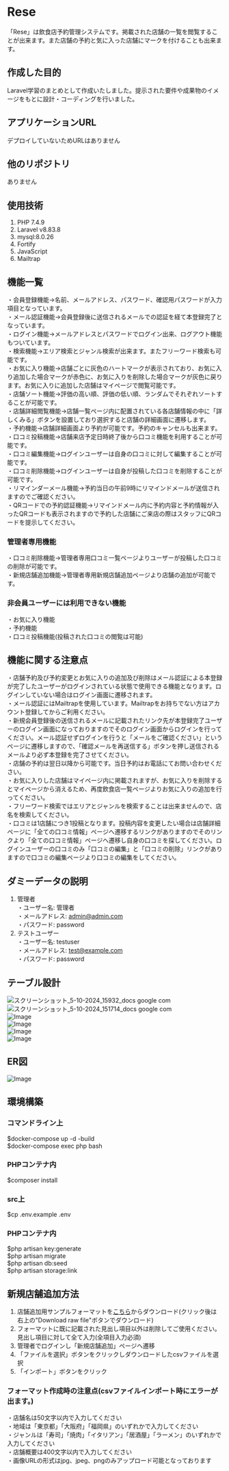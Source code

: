 # Rese
「Rese」は飲食店予約管理システムです。掲載された店舗の一覧を閲覧することが出来ます。また店舗の予約と気に入った店舗にマークを付けることも出来ます。

## 作成した目的
Laravel学習のまとめとして作成いたしました。提示された要件や成果物のイメージをもとに設計・コーディングを行いました。

## アプリケーションURL
デプロイしていないためURLはありません

## 他のリポジトリ
ありません

## 使用技術
1. PHP 7.4.9
2. Laravel v8.83.8
3. mysql:8.0.26
4. Fortify
5. JavaScript
6. Mailtrap

## 機能一覧
・会員登録機能→名前、メールアドレス、パスワード、確認用パスワードが入力項目となっています。  
・メール認証機能→会員登録後に送信されるメールでの認証を経て本登録完了となっています。  
・ログイン機能→メールアドレスとパスワードでログイン出来、ログアウト機能もついています。  
・検索機能→エリア検索とジャンル検索が出来ます。またフリーワード検索も可能です。  
・お気に入り機能→店舗ごとに灰色のハートマークが表示されており、お気に入り追加した場合マークが赤色に、お気に入りを削除した場合マークが灰色に戻ります。お気に入りに追加した店舗はマイページで閲覧可能です。  
・店舗ソート機能→評価の高い順、評価の低い順、ランダムでそれぞれソートすることが可能です。  
・店舗詳細閲覧機能→店舗一覧ページ内に配置されている各店舗情報の中に「詳しくみる」ボタンを設置しており選択すると店舗の詳細画面に遷移します。  
・予約機能→店舗詳細画面より予約が可能です。予約のキャンセルも出来ます。  
・口コミ投稿機能→店舗来店予定日時終了後から口コミ機能を利用することが可能です。  
・口コミ編集機能→ログインユーザーは自身の口コミに対して編集することが可能です。  
・口コミ削除機能→ログインユーザーは自身が投稿した口コミを削除することが可能です。  
・リマインダーメール機能→予約当日の午前9時にリマインドメールが送信されますのでご確認ください。  
・QRコードでの予約認証機能→リマインドメール内に予約内容と予約情報が入ったQRコードも表示されますので予約した店舗にご来店の際はスタッフにQRコードを提示してください。

### 管理者専用機能 
・口コミ削除機能→管理者専用口コミ一覧ページよりユーザーが投稿した口コミの削除が可能です。  
・新規店舗追加機能→管理者専用新規店舗追加ページより店舗の追加が可能です。

### 非会員ユーザーには利用できない機能
・お気に入り機能  
・予約機能  
・口コミ投稿機能(投稿された口コミの閲覧は可能)  

## 機能に関する注意点
・店舗予約及び予約変更とお気に入りの追加及び削除はメール認証による本登録が完了したユーザーがログインされている状態で使用できる機能となります。ログインしていない場合はログイン画面に遷移されます。   
・メール認証にはMailtrapを使用しています。Mailtrapをお持ちでない方はアカウント登録してからご利用ください。  
・新規会員登録後の送信されるメールに記載されたリンク先が本登録完了ユーザーのログイン画面になっておりますのでそのログイン画面からログインを行ってください。メール認証せずログインを行うと「メールをご確認ください」というページに遷移しますので、「確認メールを再送信する」ボタンを押し送信されるメールより必ず本登録を完了させてください。  
・店舗の予約は翌日以降から可能です。当日予約はお電話にてお問い合わせください。  
・お気に入りした店舗はマイページ内に掲載されますが、お気に入りを削除するとマイページから消えるため、再度飲食店一覧ページよりお気に入りの追加を行ってください。  
・フリーワード検索ではエリアとジャンルを検索することは出来ませんので、店名を検索してください。  
・口コミは1店舗につき1投稿となります。投稿内容を変更したい場合は店舗詳細ページに「全ての口コミ情報」ページへ遷移するリンクがありますのでそのリンクより「全ての口コミ情報」ページへ遷移し自身の口コミを探してください。ログインユーザーの口コミのみ「口コミの編集」と「口コミの削除」リンクがありますので口コミの編集ページより口コミの編集をしてください。

## ダミーデータの説明
1.	管理者  
・ユーザー名: 管理者  
・メールアドレス: admin@admin.com  
・パスワード: password  
2.  テストユーザー  
・ユーザー名: testuser  
・メールアドレス: test@example.com  
・パスワード: password

## テーブル設計
![スクリーンショット_5-10-2024_15932_docs google com](https://github.com/user-attachments/assets/01ec6b9e-fae2-442e-9cd6-e148eca26da2)
![スクリーンショット_5-10-2024_151714_docs google com](https://github.com/user-attachments/assets/d55f6a2f-994e-45c9-9d2f-9cbf1a92ccd2)  
![Image](https://github.com/user-attachments/assets/f9ae2a39-4db0-43d9-b002-d4879e49f664)  
![Image](https://github.com/user-attachments/assets/5be43ce1-e51b-476c-9c94-1f0e1e1d3db6)  
![Image](https://github.com/user-attachments/assets/e7de2688-2bba-4c46-9e5d-ffd3f1677def)  
![Image](https://github.com/user-attachments/assets/3b418d35-58ab-410c-bb82-9eed89c71ec0)

## ER図
![Image](https://github.com/user-attachments/assets/d4bcd6f9-746f-46cf-9a0c-895f94223efd)

## 環境構築

### コマンドライン上
$docker-compose up -d -build  
$docker-compose exec php bash

### PHPコンテナ内
$composer install

### src上
$cp .env.example .env

### PHPコンテナ内
$php artisan key:generate  
$php artisan migrate  
$php artisan db:seed  
$php artisan storage:link

## 新規店舗追加方法
1. 店舗追加用サンプルフォーマットを[こちら](https://github.com/Chayney/reservation/blob/master/csv_import.csv)からダウンロード(クリック後は右上の"Download raw file"ボタンでダウンロード)  
2. フォーマットに既に記載された見出し項目以外は削除してご使用ください。見出し項目に対して全て入力(全項目入力必須)  
3. 管理者でログインし「新規店舗追加」ページへ遷移  
4. 「ファイルを選択」ボタンをクリックしダウンロードしたcsvファイルを選択  
5. 「インポート」ボタンをクリック  

### フォーマット作成時の注意点(csvファイルインポート時にエラーが出ます。)
・店舗名は50文字以内で入力してください  
・地域は「東京都」「大阪府」「福岡県」のいずれかで入力してください  
・ジャンルは「寿司」「焼肉」「イタリアン」「居酒屋」「ラーメン」のいずれかで入力してください  
・店舗概要は400文字以内で入力してください  
・画像URLの形式はjpg、jpeg、pngのみアップロード可能となっております
